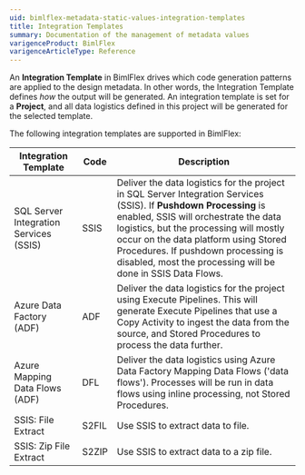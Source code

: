 ```yaml
---
uid: bimlflex-metadata-static-values-integration-templates
title: Integration Templates
summary: Documentation of the management of metadata values
varigenceProduct: BimlFlex
varigenceArticleType: Reference
---
```

<!--
Integration Template
Header not included because it is used in different ways
-->
An **Integration Template** in BimlFlex drives which code generation patterns are applied to the design metadata. In other words, the Integration Template defines *how* the output will be generated. An integration template is set for a **Project**, and all data logistics defined in this project will be generated for the selected template.

The following integration templates are supported in BimlFlex:

| Integration Template                     | Code | Description                                                                                        |
| ---------------------------------------- | -----| -------------------------------------------------------------------------------------------------- |
| SQL Server Integration Services (SSIS)   | SSIS | Deliver the data logistics for the project in SQL Server Integration Services (SSIS). If **Pushdown Processing** is enabled, SSIS will orchestrate the data logistics, but the processing will mostly occur on the data platform using Stored Procedures. If pushdown processing is disabled, most the processing will be done in SSIS Data Flows. |
| Azure Data Factory (ADF)                 | ADF  | Deliver the data logistics for the project using Execute Pipelines. This will generate Execute Pipelines that use a Copy Activity to ingest the data from the source, and Stored Procedures to process the data further. |
| Azure Mapping Data Flows (ADF)           | DFL  | Deliver the data logistics using Azure Data Factory Mapping Data Flows ('data flows'). Processes will be run in data flows using inline processing, not Stored Procedures.|
| SSIS: File Extract                       | S2FIL| Use SSIS to extract data to file.|
| SSIS: Zip File Extract                   | S2ZIP| Use SSIS to extract data to a zip file.|
